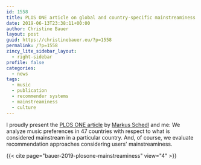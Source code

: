 ```yaml
---
id: 1558
title: PLOS ONE article on global and country-specific mainstreaminess out now!
date: 2019-06-13T23:38:11+00:00
author: Christine Bauer
layout: post
guid: https://christinebauer.eu/?p=1558
permalink: /?p=1558
zincy_lite_sidebar_layout:
  - right-sidebar
profile: false
categories:
  - news
tags:
  - music
  - publication
  - recommender systems
  - mainstreaminess
  - culture
---
```

I proudly present the [PLOS ONE article](https://doi.org/10.1371/journal.pone.0217389) by [Markus Schedl](https://www.mschedl.eu) and me: We analyze music preferences in 47 countries with respect to what is considered mainstream in a particular country. And, of course, we evaluate recommendation approaches considering users' mainstreaminess.  

{{< cite page="bauer-2019-plosone-mainstreaminess" view="4" >}}
